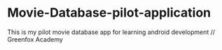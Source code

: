# Movie-Database-pilot-application
This is my pilot movie database app for learning android development // Greenfox Academy
